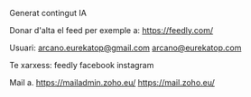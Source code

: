 Generat contingut IA

Donar d'alta el feed per exemple a: https://feedly.com/

Usuari: arcano.eurekatop@gmail.com
        arcano@eurekatop.com

Te xarxess:     feedly
                facebook
                instagram

Mail a. https://mailadmin.zoho.eu/
        https://mail.zoho.eu/ 
